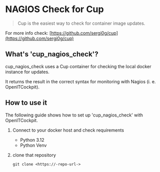 # NAGIOS Check for Cup

> Cup is the easiest way to check for container image updates.

For more info check: [https://github.com/sergi0g/cup](https://github.com/sergi0g/cup)

## What's 'cup_nagios_check'?
cup_nagios_check uses a Cup container for checking the local docker instance for updates.

It returns the result in the correct syntax for monitoring with Nagios (i. e. OpenITCockpit).

## How to use it
The following guide shows how to set up 'cup_nagios_check' with OpenITCockpit.

1. Connect to your docker host and check requirements
    - Python 3.12
    - Python Venv

2.  clone that repository

    `git clone <https://-repo-url->`

